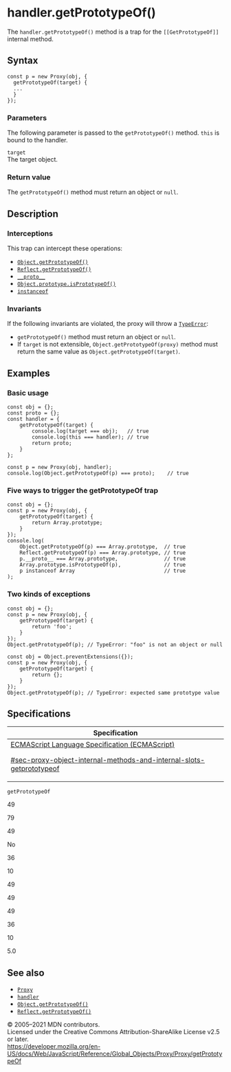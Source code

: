 # handler.getPrototypeOf()

The `handler.getPrototypeOf()` method is a trap for the `[[GetPrototypeOf]]` internal method.

## Syntax

    const p = new Proxy(obj, {
      getPrototypeOf(target) {
      ...
      }
    });

### Parameters

The following parameter is passed to the `getPrototypeOf()` method. `this` is bound to the handler.

`target`  
The target object.

### Return value

The `getPrototypeOf()` method must return an object or `null`.

## Description

### Interceptions

This trap can intercept these operations:

-   [`Object.getPrototypeOf()`](../../object/getprototypeof)
-   [`Reflect.getPrototypeOf()`](../../reflect/getprototypeof)
-   [`__proto__`](../../object/proto)
-   [`Object.prototype.isPrototypeOf()`](../../object/isprototypeof)
-   [`instanceof`](../../../operators/instanceof)

### Invariants

If the following invariants are violated, the proxy will throw a [`TypeError`](../../typeerror):

-   `getPrototypeOf()` method must return an object or `null`.
-   If `target` is not extensible, `Object.getPrototypeOf(proxy)` method must return the same value as `Object.getPrototypeOf(target)`.

## Examples

### Basic usage

    const obj = {};
    const proto = {};
    const handler = {
        getPrototypeOf(target) {
            console.log(target === obj);   // true
            console.log(this === handler); // true
            return proto;
        }
    };

    const p = new Proxy(obj, handler);
    console.log(Object.getPrototypeOf(p) === proto);    // true

### Five ways to trigger the getPrototypeOf trap

    const obj = {};
    const p = new Proxy(obj, {
        getPrototypeOf(target) {
            return Array.prototype;
        }
    });
    console.log(
        Object.getPrototypeOf(p) === Array.prototype,  // true
        Reflect.getPrototypeOf(p) === Array.prototype, // true
        p.__proto__ === Array.prototype,               // true
        Array.prototype.isPrototypeOf(p),              // true
        p instanceof Array                             // true
    );

### Two kinds of exceptions

    const obj = {};
    const p = new Proxy(obj, {
        getPrototypeOf(target) {
            return 'foo';
        }
    });
    Object.getPrototypeOf(p); // TypeError: "foo" is not an object or null

    const obj = Object.preventExtensions({});
    const p = new Proxy(obj, {
        getPrototypeOf(target) {
            return {};
        }
    });
    Object.getPrototypeOf(p); // TypeError: expected same prototype value

## Specifications

<table><thead><tr class="header"><th>Specification</th></tr></thead><tbody><tr class="odd"><td><a href="https://tc39.es/ecma262/#sec-proxy-object-internal-methods-and-internal-slots-getprototypeof">ECMAScript Language Specification (ECMAScript) 
<br/>

<span class="small">#sec-proxy-object-internal-methods-and-internal-slots-getprototypeof</span></a></td></tr></tbody></table>

`getPrototypeOf`

49

79

49

No

36

10

49

49

49

36

10

5.0

## See also

-   [`Proxy`](../../proxy)
-   [`handler`](../proxy)
-   [`Object.getPrototypeOf()`](../../object/getprototypeof)
-   [`Reflect.getPrototypeOf()`](../../reflect/getprototypeof)

© 2005–2021 MDN contributors.  
Licensed under the Creative Commons Attribution-ShareAlike License v2.5 or later.  
<a href="https://developer.mozilla.org/en-US/docs/Web/JavaScript/Reference/Global_Objects/Proxy/Proxy/getPrototypeOf" class="_attribution-link">https://developer.mozilla.org/en-US/docs/Web/JavaScript/Reference/Global_Objects/Proxy/Proxy/getPrototypeOf</a>
